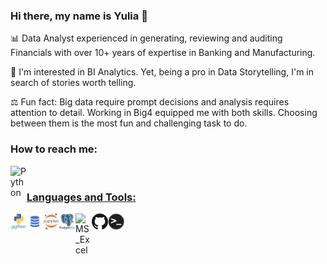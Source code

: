 ### Hi there, my name is Yulia :wave:

:bar_chart: Data Analyst experienced in generating, reviewing and auditing Financials with over 10+ years of expertise in Banking and Manufacturing.

:city_sunrise: I'm interested in BI Analytics. Yet, being a pro in Data Storytelling, I'm in search of stories worth telling.

:balance_scale: Fun fact: Big data require prompt decisions and analysis requires attention to detail. Working in Big4 equipped me with both skills. Choosing between them is the most fun and challenging task to do.
<br>
### How to reach me:

<a href="https://t.me/y_n_i_k"><img align="left" alt="Python" width="26px" src="https://upload.wikimedia.org/wikipedia/commons/8/82/Telegram_logo.svg" />
<br>
### Languages and Tools:

<img align="left" alt="Python" width="26px" src="https://github.com/devicons/devicon/blob/master/icons/python/python-original-wordmark.svg" />
<img align="left" alt="SQL" width="26px" src="https://raw.githubusercontent.com/github/explore/80688e429a7d4ef2fca1e82350fe8e3517d3494d/topics/sql/sql.png" />
<img align="left" alt="Jupyter_notebook" width="26px" src="https://github.com/devicons/devicon/blob/master/icons/jupyter/jupyter-original-wordmark.svg" />
<img align="left" alt="PostgreSQL" width="26px" src="https://github.com/devicons/devicon/blob/master/icons/postgresql/postgresql-original-wordmark.svg" />
<img align="left" alt="MS_Excel" width="26px" src="https://upload.wikimedia.org/wikipedia/commons/thumb/3/34/Microsoft_Office_Excel_%282019–present%29.svg/1200px-Microsoft_Office_Excel_%282019–present%29.svg.png" />
<img align="left" alt="GitHub" width="26px" src="https://raw.githubusercontent.com/github/explore/78df643247d429f6cc873026c0622819ad797942/topics/github/github.png" />
<img align="left" alt="Terminal" width="26px" src="https://raw.githubusercontent.com/github/explore/80688e429a7d4ef2fca1e82350fe8e3517d3494d/topics/terminal/terminal.png" />
